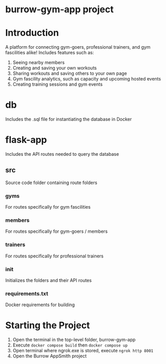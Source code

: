 # burrow-gym-app project

# Introduction
A platform for connecting gym-goers, professional trainers, and gym fascilities alike!
Includes features such as:
1. Seeing nearby members
2. Creating and saving your own workouts
3. Sharing workouts and saving others to your own page
4. Gym fascility analytics, such as capacity and upcoming hosted events
5. Creating training sessions and gym events


# db
Includes the .sql file for instantiating the database in Docker

# flask-app
Includes the API routes needed to query the database

## src
Source code folder containing route folders

### gyms
For routes specifically for gym fascilities

### members
For routes specifically for gym-goers / members

### trainers
For routes specifically for professional trainers

### __init__
Initializes the folders and their API routes

### requirements.txt
Docker requirements for building

# Starting the Project
1. Open the terminal in the top-level folder, burrow-gym-app
2. Execute `docker compose build` then `docker compose up`
3. Open terminal where ngrok.exe is stored, execute `ngrok http 8001`
4. Open the Burrow AppSmith project